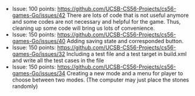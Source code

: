 
* Issue: 100 points:    https://github.com/UCSB-CS56-Projects/cs56-games-Go/issues/42
  There are lots of code that is not useful anymore and some codes are not necessary and helpful for the game. Thus, cleaning up some code will bring us lots of convenience.
* Issue: 150 points:    https://github.com/UCSB-CS56-Projects/cs56-games-Go/issues/40
  Adding saving state and corresponded button.
* Issue: 150 points:    https://github.com/UCSB-CS56-Projects/cs56-games-Go/issues/32
  Including a test file and a test target in build.xml and write all the test cases in the file
* Issue: 150 points:    https://github.com/UCSB-CS56-Projects/cs56-games-Go/issues/34
  Creating a new mode and a menu for player to choose between two modes. (The computer may just place the stones randomly)
